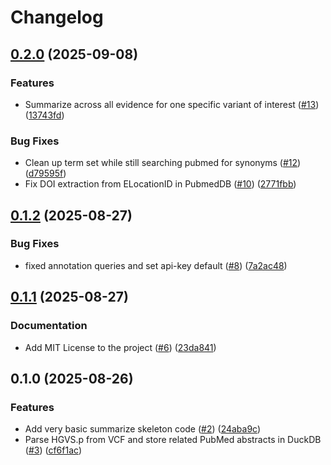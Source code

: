 # Changelog

## [0.2.0](https://github.com/koesterlab/varpubs/compare/v0.1.2...v0.2.0) (2025-09-08)


### Features

* Summarize across all evidence for one specific variant of interest ([#13](https://github.com/koesterlab/varpubs/issues/13)) ([13743fd](https://github.com/koesterlab/varpubs/commit/13743fd1f11ccdad5d37d1384d503483d0a1370e))


### Bug Fixes

* Clean up term set while still searching pubmed for synonyms ([#12](https://github.com/koesterlab/varpubs/issues/12)) ([d79595f](https://github.com/koesterlab/varpubs/commit/d79595f6e307014874995f243c4d5da3f641a13c))
* Fix DOI extraction from ELocationID in PubmedDB ([#10](https://github.com/koesterlab/varpubs/issues/10)) ([2771fbb](https://github.com/koesterlab/varpubs/commit/2771fbbad9eca36b6ff700db9bd39a13ab3121c6))

## [0.1.2](https://github.com/koesterlab/varpubs/compare/v0.1.1...v0.1.2) (2025-08-27)


### Bug Fixes

* fixed annotation queries and set api-key default ([#8](https://github.com/koesterlab/varpubs/issues/8)) ([7a2ac48](https://github.com/koesterlab/varpubs/commit/7a2ac481ef19d81f78881277398c104ed68bd801))

## [0.1.1](https://github.com/koesterlab/varpubs/compare/v0.1.0...v0.1.1) (2025-08-27)


### Documentation

* Add MIT License to the project ([#6](https://github.com/koesterlab/varpubs/issues/6)) ([23da841](https://github.com/koesterlab/varpubs/commit/23da841e10fa4b21c1c85b86c3bb5f3db0fb6f33))

## 0.1.0 (2025-08-26)


### Features

* Add very basic summarize skeleton code ([#2](https://github.com/koesterlab/varpubs/issues/2)) ([24aba9c](https://github.com/koesterlab/varpubs/commit/24aba9ce98524079196027f9f5ad131072a5acc7))
* Parse HGVS.p from VCF and store related PubMed abstracts in DuckDB ([#3](https://github.com/koesterlab/varpubs/issues/3)) ([cf6f1ac](https://github.com/koesterlab/varpubs/commit/cf6f1aca96b25e081f375259d167a6c1f5128ba6))
